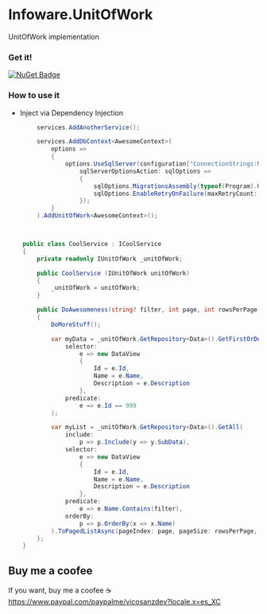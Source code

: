 # Infoware.UnitOfWork
 UnitOfWork implementation

### Get it!
[![NuGet Badge](https://buildstats.info/nuget/Infoware.UnitOfWork)](https://www.nuget.org/packages/Infoware.UnitOfWork/)

### How to use it
- Inject via Dependency Injection 

```csharp
        services.AddAnotherService();

        services.AddDbContext<AwesomeContext>(
            options =>
            {
                options.UseSqlServer(configuration["ConnectionStrings:MyConnectionString"],
                    sqlServerOptionsAction: sqlOptions =>
                    {
                        sqlOptions.MigrationsAssembly(typeof(Program).GetTypeInfo().Assembly.GetName().Name);
                        sqlOptions.EnableRetryOnFailure(maxRetryCount: 15, maxRetryDelay: TimeSpan.FromSeconds(30), errorNumbersToAdd: null);
                    });
            }
        ).AddUnitOfWork<AwesomeContext>();



    public class CoolService : ICoolService
    {
        private readonly IUnitOfWork _unitOfWork;

        public CoolService (IUnitOfWork unitOfWork)
        {
            _unitOfWork = unitOfWork;
        }

        public DoAwesomeness(string? filter, int page, int rowsPerPage, CancellationToken cancellationToken = default)
        {
            DoMoreStuff();

            var myData = _unitOfWork.GetRepository<Data>().GetFirstOrDefaultAsync(
                selector:
                    e => new DataView
                    {
                        Id = e.Id,
                        Name = e.Name,
                        Description = e.Description
                    },
                predicate:
                    e => e.Id == 999
            );

            var myList = _unitOfWork.GetRepository<Data>().GetAll(
                include:
                    p => p.Include(y => y.SubData),
                selector:
                    e => new DataView
                    {
                        Id = e.Id,
                        Name = e.Name,
                        Description = e.Description
                    },
                predicate:
                    e => e.Name.Contains(filter),
                orderBy:
                    p => p.OrderBy(x => x.Name)
            ).ToPagedListAsync(pageIndex: page, pageSize: rowsPerPage, cancellationToken: cancellationToken);
        };
    }
```

## Buy me a coofee
If you want, buy me a coofee :coffee: https://www.paypal.com/paypalme/vicosanzdev?locale.x=es_XC

